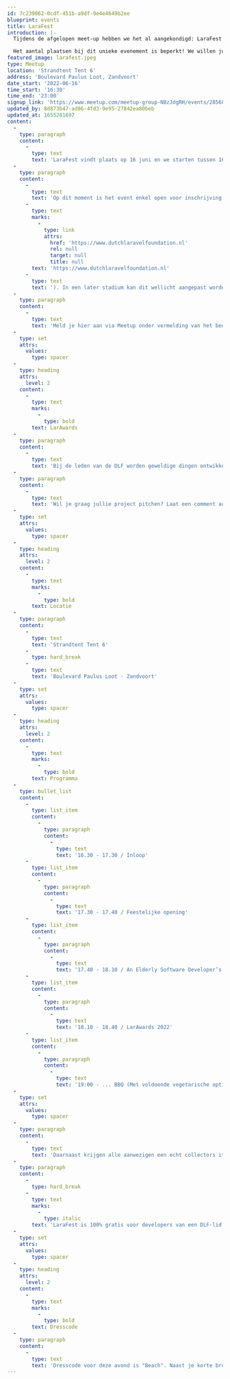 ```yaml
---
id: 7c239062-0cdf-451b-a9df-9e4e4649b2ee
blueprint: events
title: LaraFest
introduction: |-
  Tijdens de afgelopen meet-up hebben we het al aangekondigd: LaraFest! Op 16 juni a.s. organiseren we vanuit de DLF voor onze leden een feestje. Wat kan je verwachten; muziek, hapjes, drankjes, een paar Laravel talks en vooral veel gezelligheid aan het strand van Zandvoort nu dat weer kan en mag!

  Het aantal plaatsen bij dit unieke evenement is beperkt! We willen jullie daarom alvast vragen om je agenda te reserveren voor dit feestje als je erbij wilt zijn!
featured_image: larafest.jpeg
type: Meetup
location: 'Strandtent Tent 6'
address: 'Boulevard Paulus Loot, Zandvoort'
date_start: '2022-06-16'
time_start: '16:30'
time_end: '23:00'
signup_link: 'https://www.meetup.com/meetup-group-NBzJdgRH/events/285689702/'
updated_by: 8d873b47-ad86-4fd3-9e95-27842ea80beb
updated_at: 1655281697
content:
  -
    type: paragraph
    content:
      -
        type: text
        text: 'LaraFest vindt plaats op 16 juni en we starten tussen 16:30 en 17:00 uur en we eindigen aan het eind van de avond. Om het een echt feestelijk tintje te geven, vindt het event op het strand in Zandvoort plaats (op loopafstand van het station).'
  -
    type: paragraph
    content:
      -
        type: text
        text: 'Op dit moment is het event enkel open voor inschrijving voor leden van de Dutch Laravel Foundation ('
      -
        type: text
        marks:
          -
            type: link
            attrs:
              href: 'https://www.dutchlaravelfoundation.nl'
              rel: null
              target: null
              title: null
        text: 'https://www.dutchlaravelfoundation.nl'
      -
        type: text
        text: '). In een later stadium kan dit wellicht aangepast worden. LaraFest is 100% gratis voor developers van de Dutch Laravel Foundation leden!'
  -
    type: paragraph
    content:
      -
        type: text
        text: 'Meld je hier aan via Meetup onder vermelding van het bedrijf namens wie je komt. We hebben ook alvast weer een apart Slack kanaal gemaakt, waarin je kunt aangeven dat je bij het event aanwezig bent! Tot 16 juni!'
  -
    type: set
    attrs:
      values:
        type: spacer
  -
    type: heading
    attrs:
      level: 2
    content:
      -
        type: text
        marks:
          -
            type: bold
        text: LarAwards
  -
    type: paragraph
    content:
      -
        type: text
        text: 'Bij de leden van de DLF worden geweldige dingen ontwikkeld met Laravel! Graag nodigen we alle leden uit om zich aan te melden om tijdens LaraFest een Laravel project uit te lichten waar men trots op is. Vertel in een korte presentatie van 10 minuten wat jullie project bijzonder maakt en welke technische uitdagingen daarbij moesten worden getackled en maak kans op de eerste LarAward, een publieksprijs van de Dutch Laravel Foundation.'
  -
    type: paragraph
    content:
      -
        type: text
        text: 'Wil je graag jullie project pitchen? Laat een comment achter of neem contact op via onze Slack kanalen!'
  -
    type: set
    attrs:
      values:
        type: spacer
  -
    type: heading
    attrs:
      level: 2
    content:
      -
        type: text
        marks:
          -
            type: bold
        text: Locatie
  -
    type: paragraph
    content:
      -
        type: text
        text: 'Strandtent Tent 6'
      -
        type: hard_break
      -
        type: text
        text: 'Boulevard Paulus Loot · Zandvoort'
  -
    type: set
    attrs:
      values:
        type: spacer
  -
    type: heading
    attrs:
      level: 2
    content:
      -
        type: text
        marks:
          -
            type: bold
        text: Programma
  -
    type: bullet_list
    content:
      -
        type: list_item
        content:
          -
            type: paragraph
            content:
              -
                type: text
                text: '16.30 - 17.30 / Inloop'
      -
        type: list_item
        content:
          -
            type: paragraph
            content:
              -
                type: text
                text: '17.30 - 17.40 / Feestelijke opening'
      -
        type: list_item
        content:
          -
            type: paragraph
            content:
              -
                type: text
                text: '17.40 - 18.10 / An Elderly Software Developer’s Long Journey through Technology (subtitle "A life in 30 minutes") by Mark Baker of Recharge.com'
      -
        type: list_item
        content:
          -
            type: paragraph
            content:
              -
                type: text
                text: '18.10 - 18.40 / LarAwards 2022'
      -
        type: list_item
        content:
          -
            type: paragraph
            content:
              -
                type: text
                text: '19:00 - ... BBQ (Met voldoende vegetarische opties!) & DJ voor het eerste LaraFest strandfeest!'
  -
    type: set
    attrs:
      values:
        type: spacer
  -
    type: paragraph
    content:
      -
        type: text
        text: 'Daarnaast krijgen alle aanwezigen een echt collectors item cadeau. Wat dat wordt verklappen we uiteraard nog niet.'
  -
    type: paragraph
    content:
      -
        type: hard_break
      -
        type: text
        marks:
          -
            type: italic
        text: 'LaraFest is 100% gratis voor developers van een DLF-lid!'
  -
    type: set
    attrs:
      values:
        type: spacer
  -
    type: heading
    attrs:
      level: 2
    content:
      -
        type: text
        marks:
          -
            type: bold
        text: Dresscode
  -
    type: paragraph
    content:
      -
        type: text
        text: 'Dresscode voor deze avond is "Beach". Naast je korte broek kan je natuurlijk ook je zwembroek meenemen!'
---
```

